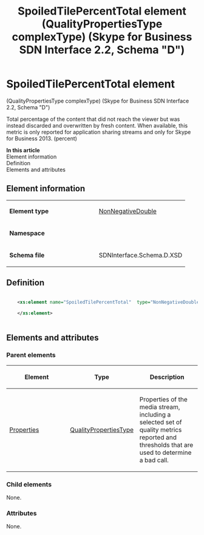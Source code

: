 ﻿---
title: SpoiledTilePercentTotal element (QualityPropertiesType complexType) (Skype for Business SDN Interface 2.2, Schema "D")
TOCTitle: SpoiledTilePercentTotal element
ms:assetid: dd15bf4e-ca27-a9fa-1e4c-9233cc8221b3
ms:mtpsurl: https://msdn.microsoft.com/en-us/library/Mt170996(v=office.16)
ms:contentKeyID: 65855572
ms.date: 08/24/2015
mtps_version: v=office.16
dev_langs:
- xml
---

# SpoiledTilePercentTotal element 

(QualityPropertiesType complexType) (Skype for Business SDN Interface 2.2, Schema \"D\")

Total percentage of the content that did not reach the viewer but was instead discarded and overwritten by fresh content. When available, this metric is only reported for application sharing streams and only for Skype for Business 2013. (percent)


**In this article**  
Element information  
Definition  
Elements and attributes  

## Element information

<table>
<colgroup>
<col style="width: 50%" />
<col style="width: 50%" />
</colgroup>
<tbody>
<tr class="odd">
<td><p><strong>Element type</strong></p></td>
<td><p><a href="nonnegativedouble-simpletype-skype-for-business-sdn-interface-2-2-schema-d.md">NonNegativeDouble</a></p></td>
</tr>
<tr class="even">
<td><p><strong>Namespace</strong></p></td>
<td><p></p></td>
</tr>
<tr class="odd">
<td><p><strong>Schema file</strong></p></td>
<td><p>SDNInterface.Schema.D.XSD</p></td>
</tr>
</tbody>
</table>


## Definition

``` xml

    <xs:element name="SpoiledTilePercentTotal"  type="NonNegativeDouble">
    
    </xs:element>
  
```

## Elements and attributes

### Parent elements

<table>
<colgroup>
<col style="width: 33%" />
<col style="width: 33%" />
<col style="width: 33%" />
</colgroup>
<thead>
<tr class="header">
<th><p>Element</p></th>
<th><p>Type</p></th>
<th><p>Description</p></th>
</tr>
</thead>
<tbody>
<tr class="odd">
<td><p><a href="properties-element-qualitytype-complextype-skype-for-business-sdn-interface-2-2-schema-d.md">Properties</a></p></td>
<td><p><a href="qualitypropertiestype-complextype-skype-for-business-sdn-interface-2-2-schema-d.md">QualityPropertiesType</a></p></td>
<td><p>Properties of the media stream, including a selected set of quality metrics reported and thresholds that are used to determine a bad call.</p></td>
</tr>
</tbody>
</table>


### Child elements

None.

### Attributes

None.

